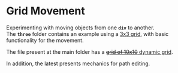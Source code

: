 # Grid Movement

Experimenting with moving objects from one **`div`** to another.  
The **`three`** folder contains an example using a [3x3 grid][0], with basic functionality for the movement.

The file present at the main folder has a [~~grid of 10x10~~ dynamic grid][1].

In addition, the latest presents mechanics for path editing.

[0]:https://anerak.github.io/grid-movement/three
[1]:https://anerak.github.io/grid-movement/
